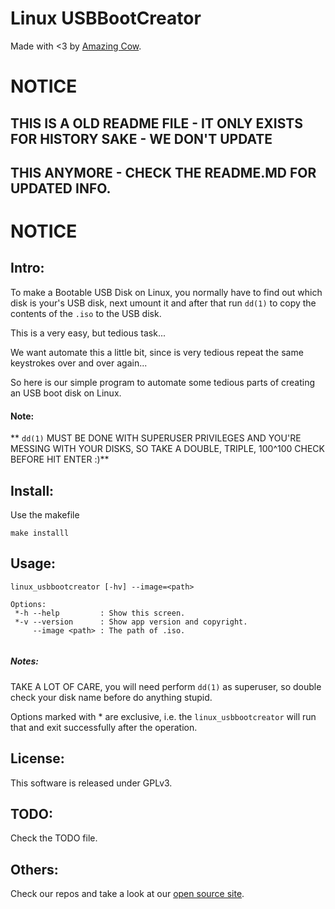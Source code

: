 Linux USBBootCreator
====

Made with <3 by [Amazing Cow](http://www.amazingcow.com).

# NOTICE
## THIS IS A OLD README FILE - IT ONLY EXISTS FOR HISTORY SAKE - WE DON'T UPDATE
## THIS ANYMORE - CHECK THE README.MD FOR UPDATED INFO.
# NOTICE

<!-- ####################################################################### -->

## Intro:

To make a Bootable USB Disk on Linux, you normally have to find out which disk 
is your's USB disk, next umount it and after that run ```dd(1)``` to copy the 
contents of the ```.iso``` to the USB disk.

This is a very easy, but tedious task...

We want automate this a little bit, since is very tedious repeat the same 
keystrokes over and over again...

So here is our simple program to automate some tedious parts of creating an USB
boot disk on Linux.


#### Note:

** ```dd(1)``` MUST BE DONE WITH SUPERUSER PRIVILEGES AND YOU'RE MESSING WITH 
YOUR DISKS, SO TAKE A DOUBLE, TRIPLE, 100^100 CHECK BEFORE HIT ENTER :)**



<!-- ####################################################################### -->

## Install:

Use the makefile

```make installl```


<!-- ####################################################################### -->

## Usage:

```
linux_usbbootcreator [-hv] --image=<path>

Options:
 *-h --help         : Show this screen.
 *-v --version      : Show app version and copyright.
     --image <path> : The path of .iso.
 
```

##### Notes:
TAKE A LOT OF CARE, you will need perform ```dd(1)``` as superuser, so double
check your disk name before do anything stupid.

Options marked with * are exclusive, i.e. the ```linux_usbbootcreator``` will run that
and exit successfully after the operation.


<!-- ####################################################################### -->

## License:
This software is released under GPLv3.


<!-- ####################################################################### --> 

## TODO:
Check the TODO file.

<!-- ####################################################################### --> 

## Others:
Check our repos and take a look at our [open source site](http://opensource.amazingcow.com).
